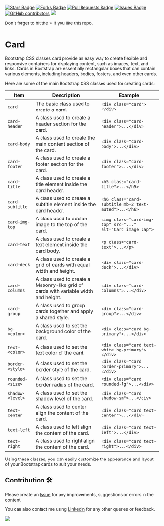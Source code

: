 <a href="https://github.com/drshahizan/learn-php/stargazers"><img src="https://img.shields.io/github/stars/drshahizan/learn-php" alt="Stars Badge"/></a>
<a href="https://github.com/drshahizan/learn-php/network/members"><img src="https://img.shields.io/github/forks/drshahizan/learn-php" alt="Forks Badge"/></a>
<a href="https://github.com/drshahizan/learn-php/pulls"><img src="https://img.shields.io/github/issues-pr/drshahizan/learn-php" alt="Pull Requests Badge"/></a>
<a href="https://github.com/drshahizan/learn-php/issues"><img src="https://img.shields.io/github/issues/drshahizan/learn-php" alt="Issues Badge"/></a>
<a href="https://github.com/drshahizan/learn-php/graphs/contributors"><img alt="GitHub contributors" src="https://img.shields.io/github/contributors/drshahizan/learn-php?color=2b9348"></a>
![](https://visitor-badge.glitch.me/badge?page_id=drshahizan/learn-php)

Don't forget to hit the :star: if you like this repo.

# Card
Bootstrap CSS classes card provide an easy way to create flexible and responsive containers for displaying content, such as images, text, and links. Cards in Bootstrap are essentially rectangular boxes that can contain various elements, including headers, bodies, footers, and even other cards.

Here are some of the main Bootstrap CSS classes used for creating cards:

| Item              | Description                                                  | Example                                                         |
| ----------------- | ------------------------------------------------------------ | --------------------------------------------------------------- |
| `card`            | The basic class used to create a card.                        | `<div class="card"></div>`                                      |
| `card-header`     | A class used to create a header section for the card.         | `<div class="card-header">...</div>`                             |
| `card-body`       | A class used to create the main content section of the card.  | `<div class="card-body">...</div>`                               |
| `card-footer`     | A class used to create a footer section for the card.         | `<div class="card-footer">...</div>`                             |
| `card-title`      | A class used to create a title element inside the card header. | `<h5 class="card-title">...</h5>`                                |
| `card-subtitle`   | A class used to create a subtitle element inside the card header. | `<h6 class="card-subtitle mb-2 text-muted">...</h6>`             |
| `card-img-top`    | A class used to add an image to the top of the card.          | `<img class="card-img-top" src="..." alt="Card image cap">`      |
| `card-text`       | A class used to create a text element inside the card body.   | `<p class="card-text">...</p>`                                   |
| `card-deck`       | A class used to create a grid of cards with equal width and height. | `<div class="card-deck">...</div>`                              |
| `card-columns`    | A class used to create a Masonry-like grid of cards with variable width and height. | `<div class="card-columns">...</div>`                           |
| `card-group`      | A class used to group cards together and apply a shared style. | `<div class="card-group">...</div>`                             |
| `bg-<color>`      | A class used to set the background color of the card.         | `<div class="card bg-primary">...</div>`                         |
| `text-<color>`    | A class used to set the text color of the card.               | `<div class="card text-white bg-primary">...</div>`              |
| `border-<style>`  | A class used to set the border style of the card.             | `<div class="card border-primary">...</div>`                     |
| `rounded-<size>`  | A class used to set the border radius of the card.            | `<div class="card rounded-lg">...</div>`                         |
| `shadow-<level>`  | A class used to set the shadow level of the card.             | `<div class="card shadow-sm">...</div>`                          |
| `text-center`     | A class used to center align the content of the card.         | `<div class="card text-center">...</div>`                        |
| `text-left`       | A class used to left align the content of the card.           | `<div class="card text-left">...</div>`                          |
| `text-right`      | A class used to right align the content of the card.          | `<div class="card text-right">...</div>`                         |

Using these classes, you can easily customize the appearance and layout of your Bootstrap cards to suit your needs.

## Contribution 🛠️
Please create an [Issue](https://github.com/drshahizan/learn-php/issues) for any improvements, suggestions or errors in the content.

You can also contact me using [Linkedin](https://www.linkedin.com/in/drshahizan/) for any other queries or feedback.

![](https://visitor-badge.glitch.me/badge?page_id=drshahizan)
